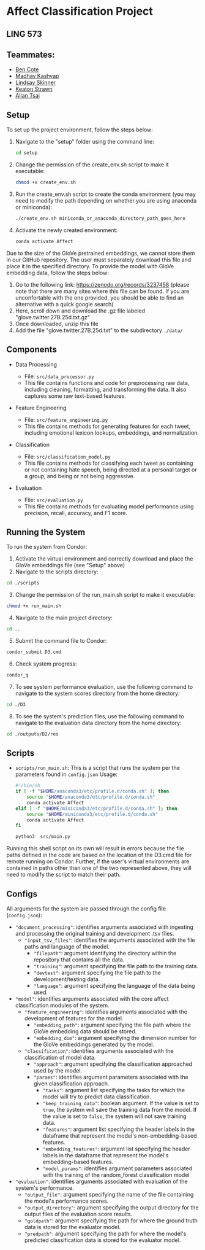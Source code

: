 # Affect Classification Project 
## LING 573
## Teammates:
* [Ben Cote](https://github.com/bpcot23)
* [Madhav Kashyap](https://github.com/madhavmk)
* [Lindsay Skinner](https://github.com/skinnel)
* [Keaton Strawn](https://github.com/keatonstrawn)
* [Allan Tsai](https://github.com/chooshiba )

## Setup

To set up the project environment, follow the steps below:

1. Navigate to the "setup" folder using the command line:

   ```bash
   cd setup
   ```
2. Change the permission of the create_env.sh script to make it executable:
   
   ```bash
   chmod +x create_env.sh
   ```
4. Run the create_env.sh script to create the conda environment (you may need to modify the path depending on whether you are using anaconda or miniconda):
   
   ```bash
   ./create_env.sh miniconda_or_anaconda_directory_path_goes_here
   ```
6. Activate the newly created environment:
   
   ```bash
   conda activate Affect
   ```
Due to the size of the GloVe pretrained embeddings, we cannot store them in our GitHub repository. The user must separately download this file and place it in the specified directory.
To provide the model with GloVe embedding data, follow the steps below:
1. Go to the following link: https://zenodo.org/records/3237458 (please note that there are many sites where this file can be found. If you are unconfortable with the one provided, you should be able to find an alternative with a quick google search)
2. Here, scroll down and download the .gz file labeled "glove.twitter.27B.25d.txt.gz"
3. Once downloaded, unzip this file
4. Add the file "glove.twitter.27B.25d.txt" to the subdirectory `./data/`



## Components

- Data Processing

  - File: `src/data_processor.py`
  - This file contains functions and code for preprocessing raw data, including cleaning, formatting, and transforming the data. It also captures some raw text-based features.

- Feature Engineering

  - File: `src/feature_engineering.py`
  - This file contains methods for generating features for each tweet, including emotional lexicon lookups, embeddings, and normalization.

- Classification

  - File: `src/classification_model.py`
  - This file contains methods for classifying each tweet as containing or not containing hate speech, being directed at a personal target or a group, and being or not being aggressive.

- Evaluation

  - File: `src/evaluation.py`
  - This file contains methods for evaluating model performance using precision, recall, accuracy, and F1 score.

   
## Running the System

To run the system from Condor:

1.   Activate the virtual environment and correctly download and place the GloVe embeddings file (see "Setup" above)
2.   Navigate to the scripts directory:
   ```bash
   cd ./scripts
   ```
3.    Change the permission of the run_main.sh script to make it executable:
   ```bash
   chmod +x run_main.sh
   ```
4.   Navigate to the main project directory:
   ```bash
   cd ..
   ```
5.   Submit the command file to Condor:
   ```bash
   condor_submit D3.cmd
   ```
6.   Check system progress:
   ```bash
   condor_q
   ```
7.   To see system performance evaluation, use the following command to navigate to the system scores directory from the home directory:
   ```bash
   cd ./D3
   ```
8.   To see the system's prediction files, use the following command to navigate to the evaluation data directory from the home directory:
   ```bash
   cd ./outputs/D2/res
   ```


## Scripts
- `scripts/run_main.sh`: This is a script that runs the system per the parameters found in `config.json` Usage:
   ```bash
  #!/bin/sh
   if [ -f "$HOME/anaconda3/etc/profile.d/conda.sh" ]; then
       source "$HOME/anaconda3/etc/profile.d/conda.sh"
       conda activate Affect
   elif [ -f "$HOME/miniconda3/etc/profile.d/conda.sh" ]; then
       source "$HOME/miniconda3/etc/profile.d/conda.sh"
       conda activate Affect
   fi
   
   python3  src/main.py
   ```
Running this shell script on its own will result in errors because the file paths defined in the code are based on the location of the D3.cmd file for remote running on Condor.
Further, if the user's virtual environments are contained in paths other than one of the two represented above, they will need to modify the script to match their path.
  
  
## Configs
All arguments for the system are passed through the config file (`config.json`):

- `"document_processing"`: identifies arguments associated with ingesting and processing the original training and development .tsv files.
   - `"input_tsv_files"`: identifies the arguments associated with the file paths and language of the model.
      - `"filepath"`: argument identifying the directory within the repository that contains all the data.
      - `"training"`: argument specifying the file path to the training data.
      - `"devtest"`: argument specifying the file path to the development/testing data.
      - `"language"`: argument specifying the language of the data being used.
- `"model"`: identifies arguments associated with the core affect classification modules of the system.
   - `"feature_engineering"`: identifies arguments associated with the development of features for the model.
      - `"embedding_path"`: argument specifying the file path where the GloVe embedding data should be stored.
      - `"embedding_dim"`: argument specifying the dimension number for the GloVe embeddings generated by the model.
   - `"classification"`: identifies arguments associated with the classification of model data.
      - `"approach"`: argument specifying the classification approached used by the model.
      - `"params"`: identifies argument parameters associated with the given classification approach.
         - `"tasks"`: argument list specifying the tasks for which the model will try to predict data classification.
         - `"keep_training_data"`: boolean argument. If the value is set to `true`, the system will save the training data from the model. If the value is set to `false`, the system will not save training data.
         - `"features"`: argument list specifying the header labels in the dataframe that represent the model's non-embedding-based features.
         - `"embedding_features"`: argument list specifying the header labels in the dataframe that represent the model's embedding-based features.
         - `"model_params"`: identifies argument parameters associated with the training of the random_forest classification model  
- `"evaluation"`: identifies arguments associated with evaluation of the system's performance.
   - `"output_file"`: argument specifying the name of the file containing the model's performance scores.
   - `"output_directory"`: argument specifying the output directory for the output files of the evaluation score results.
   - `"goldpath"`: argument specifying the path for where the ground truth data is stored for the evaluator model.
   - `"predpath"`: argument specifying the path for where the model's predicted classification data is stored for the evaluator model. 

